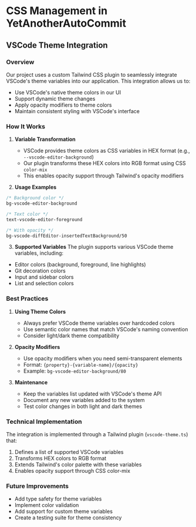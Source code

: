 # CSS Management in YetAnotherAutoCommit

## VSCode Theme Integration

### Overview
Our project uses a custom Tailwind CSS plugin to seamlessly integrate VSCode's theme variables into our application. This integration allows us to:
- Use VSCode's native theme colors in our UI
- Support dynamic theme changes
- Apply opacity modifiers to theme colors
- Maintain consistent styling with VSCode's interface

### How It Works

1. **Variable Transformation**
   - VSCode provides theme colors as CSS variables in HEX format (e.g., `--vscode-editor-background`)
   - Our plugin transforms these HEX colors into RGB format using CSS `color-mix`
   - This enables opacity support through Tailwind's opacity modifiers

2. **Usage Examples**
```css
/* Background color */
bg-vscode-editor-background

/* Text color */
text-vscode-editor-foreground

/* With opacity */
bg-vscode-diffEditor-insertedTextBackground/50
```

3. **Supported Variables**
The plugin supports various VSCode theme variables, including:
- Editor colors (background, foreground, line highlights)
- Git decoration colors
- Input and sidebar colors
- List and selection colors

### Best Practices

1. **Using Theme Colors**
   - Always prefer VSCode theme variables over hardcoded colors
   - Use semantic color names that match VSCode's naming convention
   - Consider light/dark theme compatibility

2. **Opacity Modifiers**
   - Use opacity modifiers when you need semi-transparent elements
   - Format: `{property}-{variable-name}/{opacity}`
   - Example: `bg-vscode-editor-background/80`

3. **Maintenance**
   - Keep the variables list updated with VSCode's theme API
   - Document any new variables added to the system
   - Test color changes in both light and dark themes

### Technical Implementation
The integration is implemented through a Tailwind plugin (`vscode-theme.ts`) that:
1. Defines a list of supported VSCode variables
2. Transforms HEX colors to RGB format
3. Extends Tailwind's color palette with these variables
4. Enables opacity support through CSS color-mix

### Future Improvements
- Add type safety for theme variables
- Implement color validation
- Add support for custom theme variables
- Create a testing suite for theme consistency

